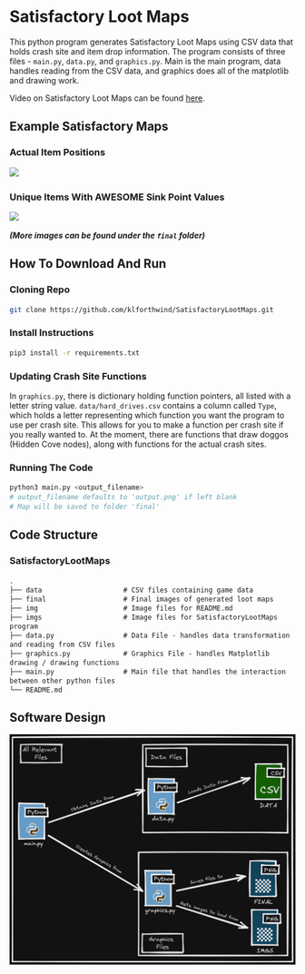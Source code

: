# Satisfactory Loot Maps
This python program generates Satisfactory Loot Maps using CSV data that holds crash site and item drop information. The program consists of three files - `main.py`, `data.py`, and `graphics.py`. Main is the main program, data handles reading from the CSV data, and graphics does all of the matplotlib and drawing work.

Video on Satisfactory Loot Maps can be found [here](https://youtu.be/Uh9rmpF6Kw0).

## Example Satisfactory Maps

### Actual Item Positions
![](final/actual_item_pos_0_003_2800dpi.png)


### Unique Items With AWESOME Sink Point Values
![](final/unique_points_KJ.png)

***(More images can be found under the `final` folder)***


## How To Download And Run
### Cloning Repo
```sh
git clone https://github.com/klforthwind/SatisfactoryLootMaps.git
```

### Install Instructions
```sh
pip3 install -r requirements.txt
```

### Updating Crash Site Functions
In `graphics.py`, there is dictionary holding function pointers, all listed with a letter string value. `data/hard_drives.csv` contains a column called `Type`, which holds a letter representing which function you want the program to use per crash site. This allows for you to make a function per crash site if you really wanted to. At the moment, there are functions that draw doggos (Hidden Cove nodes), along with functions for the actual crash sites.

### Running The Code
```sh
python3 main.py <output_filename>
# output_filename defaults to 'output.png' if left blank
# Map will be saved to folder 'final'
```

## Code Structure
### SatisfactoryLootMaps
```
.
├── data                    # CSV files containing game data
├── final                   # Final images of generated loot maps
├── img                     # Image files for README.md
├── imgs                    # Image files for SatisfactoryLootMaps program
├── data.py                 # Data File - handles data transformation and reading from CSV files
├── graphics.py             # Graphics File - handles Matplotlib drawing / drawing functions
├── main.py                 # Main file that handles the interaction between other python files
└── README.md
```

## Software Design
![](img/SatisfactoryLootMaps_FileStructure.png)

